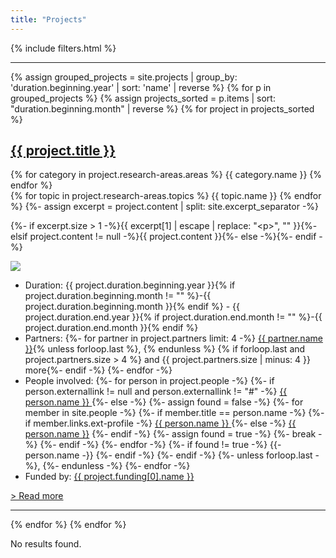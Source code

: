 ```yaml
---
title: "Projects"
---
```

<!--# Projects
{: #first-heading .title}-->
<div>
    {% include filters.html %}
    <hr/>
    <div>
        <!-- Grouping projects by year -->
        {% assign grouped_projects = site.projects | group_by: 'duration.beginning.year' | sort: 'name' | reverse %}
        {% for p in grouped_projects %}
            <!-- Sorting projects by month (reverse) -->
            {% assign projects_sorted = p.items | sort: "duration.beginning.month" | reverse %}
            {% for project in projects_sorted %}
                <div id="{{ project.nr }}" class="singleproject">
                <div class="projectcontainer">
                    <h2 class="title is-5"><a href="{{ project.url }}">{{ project.title }}</a></h2>
                    {% for category in project.research-areas.areas %}
                        <span class="tag is-primary {{ category.tag }}">{{ category.name }}</span>
                    {% endfor %}<br/>
                    {% for topic in project.research-areas.topics %}
                        <span class="tag is-primary is-light {{ topic.tag }}">{{ topic.name }}</span>
                    {% endfor %}
                    <!-- Creating an excerpt by splitting at the excerpt separator (see _config.yml). If the split
                    returned more than one element (= the description contained the separator), insert the excerpt.
                    Project excerpts begin and end with the excerpt separator, so index 1 of the results contains the actual excerpt.
                    If no excerpt has been found, insert the default description (content) it it exists. -->
                    {%- assign excerpt = project.content | split: site.excerpt_separator -%}
                    <p>{%- if excerpt.size > 1 -%}{{ excerpt[1] | escape | replace: "&lt;p&gt;", "" }}{%- elsif project.content != null -%}{{ project.content }}{%- else -%}{%- endif -%}</p>
                </div>
                <img class="image main-logo" src="{{ project.main-logo }}"/>
                <div class="lists mobile">
                    <ul>
                        <li class="duration">Duration: {{ project.duration.beginning.year }}{% if project.duration.beginning.month != "" %}-{{ project.duration.beginning.month }}{% endif %} - {{ project.duration.end.year }}{% if project.duration.end.month != "" %}-{{ project.duration.end.month }}{% endif %}</li>
                        <!-- (Todo: When does whitespace from liquid tags actually need to be stripped? Be consistent across all files)
                        Since liquid tags print as a newline in the rendered HTML, the added whitespace is stripped here by including hyphens to liquid tags. 
                        Newlines between tags are added for better readability in the code, needed whitespace is encoded -->
                        <li class="partners">Partners:&#32;
                            {%- for partner in project.partners limit: 4 -%}
                                <a href="{{ partner.link }}">{{ partner.name }}</a><!-- Add a comma after the added name if this is not the last iteration of the for loop, i.e. the last person in this project's partner list -->{% unless forloop.last %}, {% endunless %}
                                {% if forloop.last and project.partners.size > 4 %} and {{ project.partners.size | minus: 4 }} more{%- endif -%}
                            {%- endfor -%}</li>
                        <li class="people-involved">People involved:&#32;
                            {%- for person in project.people -%}
                                <!-- If an external link is provided in the project data, add the name with an external link -->
                                {%- if person.externallink != null and person.externallink != "#" -%}
                                    <a href="{{ person.externallink }}" target="_blank" rel="noopener noreferrer">{{ person.name }} <i class="fas fa-external-link-alt"></i></a>
                                {%- else -%} <!-- If no external link is given, the person in question is either a staff member or no further personal data can be provided -->
                                    <!-- Check if person's name can be found in collection 'people' -->
                                    {%- assign found = false -%}
                                    {%- for member in site.people -%}
                                        <!-- If the names match, add a link to the member's personal data -->
                                        {%- if member.title == person.name -%}
                                            {%- if member.links.ext-profile -%}
                                                <a href="{{ member.links.ext-profile }}" target="_blank" rel="noopener noreferrer">{{ person.name }} <i class="fas fa-external-link-alt"></i></a>
                                            {%- else -%}
                                                <a href="{{ member.url }}">{{ person.name }}</a>
                                            {%- endif -%}
                                            {%- assign found = true -%}
                                            <!-- Break to prevent further execution of the for loop if the according member has already been found -->
                                            {%- break -%}
                                        {%- endif -%}
                                    {%- endfor -%}
                                    <!-- If the person's name did not match any of the staff members, simply add the name in plain text -->
                                    {%- if found != true -%}
                                        {{- person.name -}}
                                    {%- endif -%}
                                {%- endif -%}
                                <!-- Add a comma after the added name if this is not the last iteration of the for loop, i.e. the last person in this project's person list -->
                                {%- unless forloop.last -%},&#32;{%- endunless -%}
                            {%- endfor -%}
                            </li>
                        <li class="funding">Funded by: 
                            <a href="{{ project.funding[0].link }}">{{ project.funding[0].name }}</a>
                        </li>
                    </ul>
                </div>
                <div class="emptydiv"></div>
                <p><a class="readmore" href="{{ project.url }}">> Read more</a></p>
                <hr/>
            </div>
            {% endfor %}
        {% endfor %}
        <p id="noresults">No results found.</p>
    </div>
</div>
<script src="{{ site.baseurl }}/assets/js/filter.js"></script>
<script>
    // Hide certain filters based on whether or not the corresponding tags have been used in the
    // elements on this page (in this case, projects)
    // Retrieve all project research areas and topics and store them in an array...
    // (In Liquid, they need to be appended to a string first and then split to form an array)
    {% assign used_tags = "" %}
    {% for project in site.projects %}
        {% for area in project.research-areas.areas %}
            {% assign used_tags = used_tags | append: area.tag | append: ";"%}
        {% endfor %}
        {% for topic in project.research-areas.topics %}
            {% assign used_tags = used_tags | append: topic.tag | append: ";" %}
        {% endfor %}
    {% endfor %}
    {% assign used_tags_arr = used_tags | split: ";" | uniq %}
    // Jsonify the result and save it in a JavaScript variable
    var used_tags_projects = {{ used_tags_arr | jsonify }};
    console.log(used_tags_projects);
    // Get all filter checkboxes. Since checkboxes are built from all available tags, their
    // IDs will represent a list of all possible tags.
    var all_boxes = document.getElementsByClassName("filter");
    // Prepare an array to store these tags
    var all_tags = [];
    // Iterate over boxes and store their IDs in the array
    for (var boxnr = 0; boxnr < all_boxes.length; boxnr++) {
        all_tags.push(all_boxes[boxnr].id);
    }
    // Filter all tags but those that have acutally been used in this page's elements (projects)
    var to_disable = all_tags.filter(function(element) {
        // Return elements that have not been found in the used tags array, which are those that were not used
        return used_tags_projects.indexOf(element) < 0;
    });
    // Iterate over checkboxes to disable and all boxes to match IDs
    for (var n = 0; n < to_disable.length; n++) {
        for (var m = 0; m < all_boxes.length; m++) {
            if (all_boxes[m].id == to_disable[n])
                // If IDs match, hide the box's parent element which in this HTML structure is
                // the div holding the checkbox and its label. If only the box itself were hidden,
                // the label would remain visible.
                all_boxes[m].parentElement.style.display = 'none';
        }
    }
</script>
